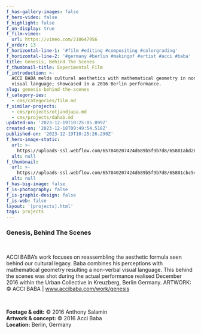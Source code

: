```yaml
---
f_has-gallery-images: false
f_hero-video: false
f_highlight: false
f_on-display: true
f_film-vimeo:
  url: https://vimeo.com/210647956
f_order: 13
f_horizontal-line-1: '#film #editing #compositing #colorgrading'
f_horizontal-line-2: '#germany #berlin #makingof #artist #acci #baba'
title: Genesis, Behind The Scenes
f_thumbnail-title: Experimental Film
f_introduction: >-
  ACCI BABA melds cultural aesthetics with mathematical geometry in non-verbal
  visual language; showcased in a 2016 Berlin performance.
slug: genesis-behind-the-scenes
f_category-ies:
  - cms/categories/film.md
f_similar-projects:
  - cms/projects/otjandjupa.md
  - cms/projects/dahab.md
updated-on: '2023-12-19T10:25:05.099Z'
created-on: '2023-12-18T09:49:54.518Z'
published-on: '2023-12-19T10:25:26.290Z'
f_hero-image-static:
  url: >-
    https://uploads-ssl.webflow.com/657840207424d689b5f9b7d8/65801abd2687d9c67f2df6d2_hero.jpg
  alt: null
f_thumbnail:
  url: >-
    https://uploads-ssl.webflow.com/657840207424d689b5f9b7d8/65801cbc54838aafd29c8a03_thumbnail.jpg
  alt: null
f_has-big-image: false
f_is-photography: false
f_is-graphic-design: false
f_is-web: false
layout: '[projects].html'
tags: projects
---
```


### Genesis, Behind The Scenes

‍

ACCI BABA’s work focuses on reassembling the aesthetic formula seen behind our cultural legacy. Baba combines his perceptions with mathematical geometry resulting a non-verbal visual language. This behind the scenes was shot during the actual performance realised December 2016 within the Urban Collective in Kreuzberg, Berlin Germany. ARTWORK: © ACCI BABA | www.accibaba.com/work/genesis

‍  

**Footage & edit:** © 2016 Anthony Salamin  
**Artwork & concept:** © 2016 Acci Baba  
**Location:** Berlin, Germany
